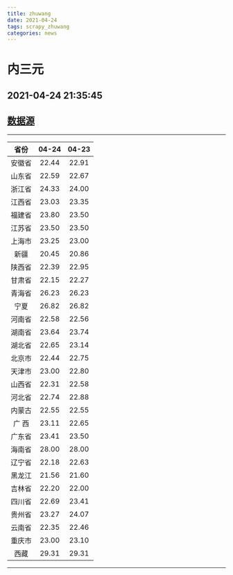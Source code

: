 ```yaml
---
title: zhuwang
date: 2021-04-24 
tags: scrapy_zhuwang
categories: news
---
```

# 内三元
## 2021-04-24 21:35:45
## [数据源](https://hangqing.zhuwang.cc/shengzhu/20210424/468797.html)
*****
| 省份 | 04-24 | 04-23 |
| :----: | :----: | :----: |
| 安徽省 | 22.44 | 22.91 |
| 山东省 | 22.59 | 22.67 |
| 浙江省 | 24.33 | 24.00 |
| 江西省 | 23.03 | 23.35 |
| 福建省 | 23.80 | 23.50 |
| 江苏省 | 23.50 | 23.50 |
| 上海市 | 23.25 | 23.00 |
| 新疆 | 20.45 | 20.86 |
| 陕西省 | 22.39 | 22.95 |
| 甘肃省 | 22.15 | 22.27 |
| 青海省 | 26.23 | 26.23 |
| 宁夏 | 26.82 | 26.82 |
| 河南省 | 22.58 | 22.56 |
| 湖南省 | 23.64 | 23.74 |
| 湖北省 | 22.65 | 23.14 |
| 北京市 | 22.44 | 22.75 |
| 天津市 | 23.00 | 22.80 |
| 山西省 | 22.31 | 22.58 |
| 河北省 | 22.74 | 22.88 |
| 内蒙古 | 22.55 | 22.55 |
| 广 西 | 23.11 | 22.65 |
| 广东省 | 23.41 | 23.50 |
| 海南省 | 28.00 | 28.00 |
| 辽宁省 | 22.18 | 22.63 |
| 黑龙江 | 21.56 | 21.60 |
| 吉林省 | 22.20 | 22.00 |
| 四川省 | 22.69 | 23.41 |
| 贵州省 | 23.27 | 24.07 |
| 云南省 | 22.35 | 22.46 |
| 重庆市 | 23.00 | 23.10 |
| 西藏 | 29.31 | 29.31 |
*****
